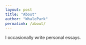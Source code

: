 ```yaml
---
layout: post
title: "About"
author: "WhalePark"
permalink: /about/
---
```


I occasionally write personal essays.